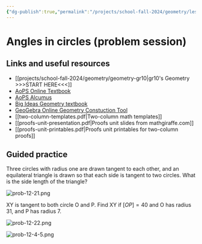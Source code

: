 ```yaml
---
{"dg-publish":true,"permalink":"/projects/school-fall-2024/geometry/lessons/12-3-angles-problems/"}
---
```



#  Angles in circles (problem session)

## Links and useful resources 

- [[projects/school-fall-2024/geometry/geometry-gr10\|gr10's Geometry >>>START HERE<<<]]
- [AoPS Online Textbook](https://artofproblemsolving.com/ebooks/intro-geometry-ebook/c0toc)
- [AoPS Alcumus](https://artofproblemsolving.com/teacher/students)
- [Big Ideas Geometry textbook](https://bim.easyaccessmaterials.com/?level=12)
- [GeoGebra Online Geometry Constuction Tool](https://www.geogebra.org/geometry?lang=en/)
- [[two-column-templates.pdf|Two-column math templates]]
- [[proofs-unit-presentation.pdf|Proofs unit slides from mathgiraffe.com]]
- [[proofs-unit-printables.pdf|Proofs unit printables for two-column proofs]]


## Guided practice


Three circles with radius one are drawn tangent to each other, and an equilateral triangle is drawn so that each side is tangent to two circles. What is the side length of the triangle?  

![prob-12-21.png](/img/user/projects/school-fall-2024/geometry/lessons/_resources/prob-12-21.png)


XY is tangent to both circle O and P. Find XY if $[OP]=40$ and O has radius 31, and P has radius 7.  

![prob-12-22.png](/img/user/projects/school-fall-2024/geometry/lessons/_resources/prob-12-22.png)


![prob-12-4-5.png](/img/user/projects/school-fall-2024/geometry/lessons/_resources/prob-12-4-5.png)


